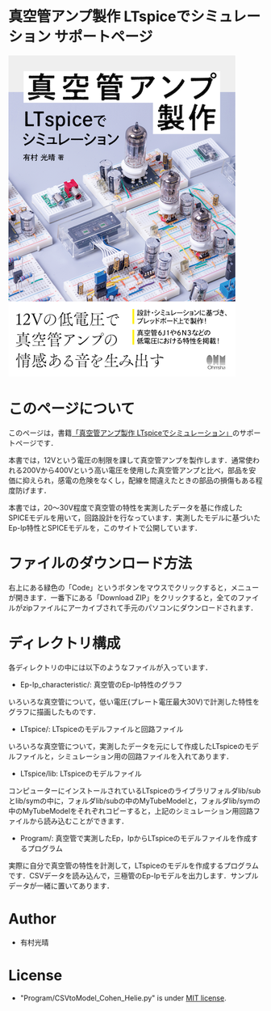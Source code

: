 # 真空管アンプ製作 LTspiceでシミュレーション サポートページ
<img src="https://github.com/mitsuharua/VacuumTubeBook/blob/main/book_cover.png" title="Vacuum Tube BOOK" width="450" height="635">

# このページについて

このページは，書籍<a href="https://www.ohmsha.co.jp/book/9784274228780/" target="_blank">「真空管アンプ製作 LTspiceでシミュレーション」</a>のサポートページです．

本書では，12Vという電圧の制限を課して真空管アンプを製作します．通常使われる200Vから400Vという高い電圧を使用した真空管アンプと比べ，部品を安価に抑えられ，感電の危険をなくし，配線を間違えたときの部品の損傷もある程度防げます．

本書では，20〜30V程度で真空管の特性を実測したデータを基に作成したSPICEモデルを用いて，回路設計を行なっています．実測したモデルに基づいたEp-Ip特性とSPICEモデルを，このサイトで公開しています．

# ファイルのダウンロード方法

右上にある緑色の「Code」というボタンをマウスでクリックすると，メニューが開きます．一番下にある「Download ZIP」をクリックすると，全てのファイルがzipファイルにアーカイブされて手元のパソコンにダウンロードされます．

# ディレクトリ構成

各ディレクトリの中には以下のようなファイルが入っています．

* Ep-Ip_characteristic/: 真空管のEp-Ip特性のグラフ

いろいろな真空管について，低い電圧(プレート電圧最大30V)で計測した特性をグラフに描画したものです．

* LTspice/: LTspiceのモデルファイルと回路ファイル

いろいろな真空管について，実測したデータを元にして作成したLTspiceのモデルファイルと，シミュレーション用の回路ファイルを入れてあります．

* LTspice/lib: LTspiceのモデルファイル

コンピューターにインストールされているLTspiceのライブラリフォルダlib/subとlib/symの中に，フォルダlib/subの中のMyTubeModelと，フォルダlib/symの中のMyTubeModelをそれぞれコピーすると，上記のシミュレーション用回路ファイルから読み込むことができます．

* Program/: 真空管で実測したEp，IpからLTspiceのモデルファイルを作成するプログラム

実際に自分で真空管の特性を計測して，LTspiceのモデルを作成するプログラムです．CSVデータを読み込んで，三極管のEp-Ipモデルを出力します．サンプルデータが一緒に置いてあります．

# Author

* 有村光晴

# License

* "Program/CSVtoModel_Cohen_Helie.py" is under [MIT license](https://en.wikipedia.org/wiki/MIT_License).

